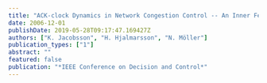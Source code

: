 ```yaml
---
title: "ACK-clock Dynamics in Network Congestion Control -- An Inner Feedback Loop with Implications on Inelastic Flow Impact"
date: 2006-12-01
publishDate: 2019-05-28T09:17:47.169427Z
authors: ["K. Jacobsson", "H. Hjalmarsson", "N. Möller"]
publication_types: ["1"]
abstract: ""
featured: false
publication: "*IEEE Conference on Decision and Control*"
---
```


